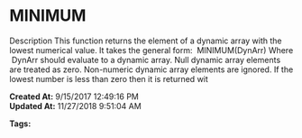 # MINIMUM

Description This function returns the element of a dynamic array with the lowest numerical value. It takes the general form:  MINIMUM(DynArr) Where  DynArr should evaluate to a dynamic array. Null dynamic array elements are treated as zero. Non-numeric dynamic array elements are ignored. If the lowest number is less than zero then it is returned wit  

**Created At:** 9/15/2017 12:49:16 PM  
**Updated At:** 11/27/2018 9:51:04 AM  

**Tags:**
<badge text='dynamic arrays' vertical='middle' />
